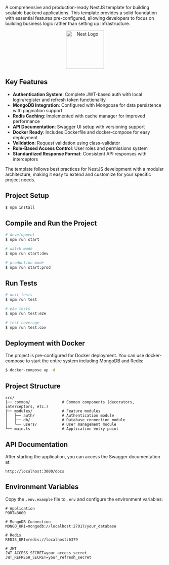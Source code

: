 A comprehensive and production-ready NestJS template for building scalable backend applications. This template provides a solid foundation with essential features pre-configured, allowing developers to focus on building business logic rather than setting up infrastructure.

<p align="center">
  <a href="http://nestjs.com/" target="blank"><img src="https://nestjs.com/img/logo-small.svg" width="120" alt="Nest Logo" /></a>
</p>

## Key Features

- **Authentication System**: Complete JWT-based auth with local login/register and refresh token functionality
- **MongoDB Integration**: Configured with Mongoose for data persistence with pagination support
- **Redis Caching**: Implemented with cache manager for improved performance
- **API Documentation**: Swagger UI setup with versioning support
- **Docker Ready**: Includes Dockerfile and docker-compose for easy deployment
- **Validation**: Request validation using class-validator
- **Role-Based Access Control**: User roles and permissions system
- **Standardized Response Format**: Consistent API responses with interceptors

The template follows best practices for NestJS development with a modular architecture, making it easy to extend and customize for your specific project needs.

## Project Setup

```bash
$ npm install
```

## Compile and Run the Project

```bash
# development
$ npm run start

# watch mode
$ npm run start:dev

# production mode
$ npm run start:prod
```

## Run Tests

```bash
# unit tests
$ npm run test

# e2e tests
$ npm run test:e2e

# test coverage
$ npm run test:cov
```

## Deployment with Docker

The project is pre-configured for Docker deployment. You can use docker-compose to start the entire system including MongoDB and Redis:

```bash
$ docker-compose up -d
```

## Project Structure

```
src/
├── common/              # Common components (decorators, interceptors, etc.)
├── modules/             # Feature modules
│   ├── auth/            # Authentication module
│   ├── db/              # Database connection module
│   └── users/           # User management module
└── main.ts              # Application entry point
```

## API Documentation

After starting the application, you can access the Swagger documentation at:

```
http://localhost:3000/docs
```

## Environment Variables

Copy the `.env.example` file to `.env` and configure the environment variables:

```
# Application
PORT=3000

# MongoDB Connection
MONGO_URI=mongodb://localhost:27017/your_database

# Redis
REDIS_URI=redis://localhost:6379

# JWT
JWT_ACCESS_SECRET=your_access_secret
JWT_REFRESH_SECRET=your_refresh_secret
```
